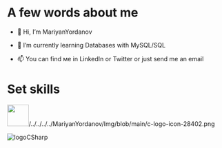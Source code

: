 # A few words about me

- 👋 Hi, I’m MariyanYordanov 

- 🌱 I’m currently learning Databases with MySQL/SQL

- 📫 You can find ме in LinkedIn or Twitter or just send me an email

<!---
MariyanYordanov/MariyanYordanov is a ✨ special ✨ repository because its `README.md` (this file) appears on your GitHub profile.
You can click the Preview link to take a look at your changes.
--->
# Set skills

<img src="" alt="" width="50">/../../../../MariyanYordanov/Img/blob/main/c-logo-icon-28402.png</img>

![logoCSharp](/../../../../MariyanYordanov/Img/blob/main/c-logo-icon-28402.png)

<img >

</img>
